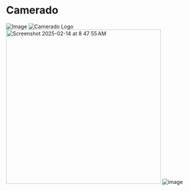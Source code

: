 # Camerado
![Image](https://github.com/user-attachments/assets/5691b528-cd15-4ab7-aac6-d5b3f9baac93)
![Camerado Logo](https://github.com/user-attachments/assets/155be787-e9cf-4d9e-94eb-0f6d6c17f4b5)
<img width="420" alt="Screenshot 2025-02-14 at 8 47 55 AM" src="https://github.com/user-attachments/assets/236ac782-7e20-464b-99aa-2e66c0277778" />
![image](https://github.com/user-attachments/assets/1ceeb659-eba3-42e3-a649-447e71ee2779)
